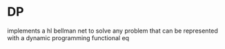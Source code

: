 DP
==

implements a hl bellman net to solve any problem that can be represented with a dynamic programming functional eq
